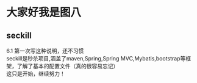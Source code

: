 # 大家好我是图八
## seckill
6.1 第一次写这种说明，还不习惯<br>
seckill是秒杀项目,涵盖了maven,Spring,Spring MVC,Mybatis,bootstrap等框架，了解了基本的配置文件（真的很容易忘记）<br>
这只是开始，继续努力！
